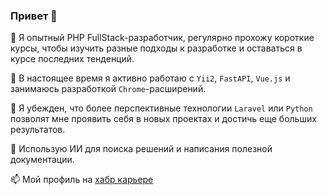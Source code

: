 ### Привет 👋

🌱 Я опытный PHP FullStack-разработчик, регулярно прохожу короткие курсы, чтобы изучить разные подходы к разработке и оставаться в курсе последних тенденций.  

🔭 В настоящее время я активно работаю с `Yii2`, `FastAPI`, `Vue.js` и занимаюсь разработкой `Chrome`-расширений.  

🤔 Я убежден, что более перспективные технологии `Laravel` или `Python` позволят мне проявить себя в новых проектах и достичь еще больших результатов.  

💬 Использую ИИ для поиска решений и написания полезной документации.  

📫 Мой профиль на [хабр карьере](https://career.habr.com/sukhikh_nikolay)  

<!--
Чего подглядываешь?)

Here are some ideas to get you started:

- 🔭 I’m currently working on ...
- 🌱 I’m currently learning ...
- 👯 I’m looking to collaborate on ...
- 🤔 I’m looking for help with ...
- 💬 Ask me about ...
- 📫 How to reach me: ...
- 😄 Pronouns: ...
- ⚡ Fun fact: ...
-->
